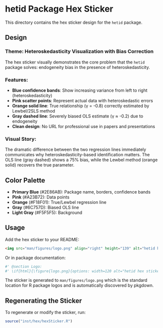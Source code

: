 # hetid Package Hex Sticker

This directory contains the hex sticker design for the `hetid` package.

## Design

### Theme: Heteroskedasticity Visualization with Bias Correction

The hex sticker visually demonstrates the core problem that the `hetid` package solves: endogeneity bias in the presence of heteroskedasticity.

### Features:
- **Blue confidence bands**: Show increasing variance from left to right (heteroskedasticity)
- **Pink scatter points**: Represent actual data with heteroskedastic errors
- **Orange solid line**: True relationship (γ = -0.8) correctly estimated by Lewbel/2SLS method
- **Gray dashed line**: Severely biased OLS estimate (γ ≈ -0.2) due to endogeneity
- **Clean design**: No URL for professional use in papers and presentations

### Visual Story:
The dramatic difference between the two regression lines immediately communicates why heteroskedasticity-based identification matters. The OLS line (gray dashed) shows a 75% bias, while the Lewbel method (orange solid) recovers the true parameter.

## Color Palette
- **Primary Blue** (#2E86AB): Package name, borders, confidence bands
- **Pink** (#A23B72): Data points
- **Orange** (#F18F01): True/Lewbel regression line
- **Gray** (#6C757D): Biased OLS line
- **Light Gray** (#F5F5F5): Background

## Usage

Add the hex sticker to your README:
```markdown
<img src="man/figures/logo.png" align="right" height="139" alt="hetid hex sticker" />
```

Or in package documentation:
```r
#' @section Logo:
#' \if{html}{\figure{logo.png}{options: width=120 alt="hetid hex sticker"}}
```

The sticker is generated to `man/figures/logo.png` which is the standard location
for R package logos and is automatically discovered by pkgdown.

## Regenerating the Sticker

To regenerate or modify the sticker, run:
```r
source("inst/hex/hexSticker.R")
```
